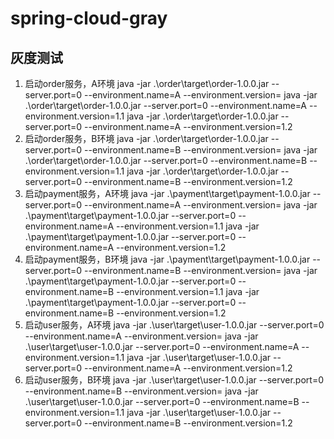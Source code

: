 # spring-cloud-gray

## 灰度测试

1. 启动order服务，A环境
   java -jar .\order\target\order-1.0.0.jar --server.port=0 --environment.name=A --environment.version=
   java -jar .\order\target\order-1.0.0.jar --server.port=0 --environment.name=A --environment.version=1.1
   java -jar .\order\target\order-1.0.0.jar --server.port=0 --environment.name=A --environment.version=1.2
2. 启动order服务，B环境
   java -jar .\order\target\order-1.0.0.jar --server.port=0 --environment.name=B --environment.version=
   java -jar .\order\target\order-1.0.0.jar --server.port=0 --environment.name=B --environment.version=1.1
   java -jar .\order\target\order-1.0.0.jar --server.port=0 --environment.name=B --environment.version=1.2
3. 启动payment服务，A环境
   java -jar .\payment\target\payment-1.0.0.jar --server.port=0 --environment.name=A --environment.version=
   java -jar .\payment\target\payment-1.0.0.jar --server.port=0 --environment.name=A --environment.version=1.1
   java -jar .\payment\target\payment-1.0.0.jar --server.port=0 --environment.name=A --environment.version=1.2
4. 启动payment服务，B环境
   java -jar .\payment\target\payment-1.0.0.jar --server.port=0 --environment.name=B --environment.version=
   java -jar .\payment\target\payment-1.0.0.jar --server.port=0 --environment.name=B --environment.version=1.1
   java -jar .\payment\target\payment-1.0.0.jar --server.port=0 --environment.name=B --environment.version=1.2
5. 启动user服务，A环境
   java -jar .\user\target\user-1.0.0.jar --server.port=0 --environment.name=A --environment.version=
   java -jar .\user\target\user-1.0.0.jar --server.port=0 --environment.name=A --environment.version=1.1
   java -jar .\user\target\user-1.0.0.jar --server.port=0 --environment.name=A --environment.version=1.2
6. 启动user服务，B环境
   java -jar .\user\target\user-1.0.0.jar --server.port=0 --environment.name=B --environment.version=
   java -jar .\user\target\user-1.0.0.jar --server.port=0 --environment.name=B --environment.version=1.1
   java -jar .\user\target\user-1.0.0.jar --server.port=0 --environment.name=B --environment.version=1.2